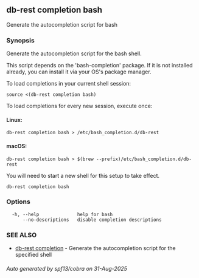 ## db-rest completion bash

Generate the autocompletion script for bash

### Synopsis

Generate the autocompletion script for the bash shell.

This script depends on the 'bash-completion' package.
If it is not installed already, you can install it via your OS's package manager.

To load completions in your current shell session:

	source <(db-rest completion bash)

To load completions for every new session, execute once:

#### Linux:

	db-rest completion bash > /etc/bash_completion.d/db-rest

#### macOS:

	db-rest completion bash > $(brew --prefix)/etc/bash_completion.d/db-rest

You will need to start a new shell for this setup to take effect.


```
db-rest completion bash
```

### Options

```
  -h, --help              help for bash
      --no-descriptions   disable completion descriptions
```

### SEE ALSO

* [db-rest completion](db-rest_completion.md)	 - Generate the autocompletion script for the specified shell

###### Auto generated by spf13/cobra on 31-Aug-2025
